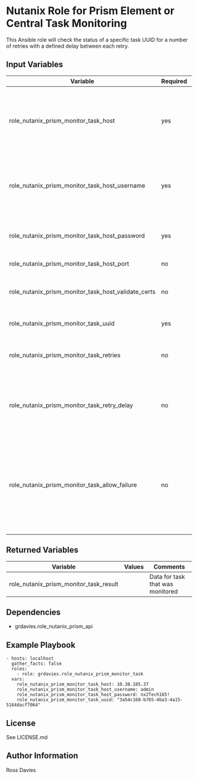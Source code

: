 # Nutanix Role for Prism Element or Central Task Monitoring

This Ansible role will check the status of a specific task UUID for a number of retries with a defined delay between each retry.

## Input Variables

| Variable                                            | Required | Default | Choices                                                                         | Comments                                                                                                                                           |
|-----------------------------------------------------|----------|---------|---------------------------------------------------------------------------------|----------------------------------------------------------------------------------------------------------------------------------------------------|
| role_nutanix_prism_monitor_task_host                | yes      |         |                                                                                 | The IP address or FQDN for the Prism (Element or Central) to which you want to connect.                                                            |
| role_nutanix_prism_monitor_task_host_username       | yes      |         |                                                                                 | A valid username with appropriate rights to access the Nutanix API.                                                                                |
| role_nutanix_prism_monitor_task_host_password       | yes      |         |                                                                                 | A valid password for the supplied username.                                                                                                        |
| role_nutanix_prism_monitor_task_host_port           | no       | 9440    |                                                                                 | The Prism TCP port.                                                                                                                                |
| role_nutanix_prism_monitor_task_host_validate_certs | no       | false   | true / false                                                                    | Whether to check if Prism UI certificates are valid.                                                                                               |
| role_nutanix_prism_monitor_task_uuid                | yes      | ""      |                                                                                 | UUID of task to be monitored                                                                                                                       |
| role_nutanix_prism_monitor_task_retries             | no       | 60      |                                                                                 | The number of times to check the task status                                                                                                       |
| role_nutanix_prism_monitor_task_retry_delay         | no       | 60      |                                                                                 | The amount of time in seconds between each poll for task status                                                                                    |
| role_nutanix_prism_monitor_task_allow_failure       | no       | false   | true / false                                                                    | Whether the nutanix task may fail (for example an LCM upgrade where the CVM hosting the API service gets restarted)                                |

## Returned Variables

| Variable                                | Values                                                                                 | Comments                                                                                                                                                                                                     |
|-----------------------------------------|----------------------------------------------------------------------------------------|--------------------------------------------------------------------------------------------------------------------------------------------------------------------------------------------------------------|
| role_nutanix_prism_monitor_task_result  |                                                                                        | Data for task that was monitored                                                                                                                                                                             |

## Dependencies

- grdavies.role_nutanix_prism_api

## Example Playbook

```
- hosts: localhost
  gather_facts: false
  roles:
    - role: grdavies.role_nutanix_prism_monitor_task
  vars:
    role_nutanix_prism_monitor_task_host: 10.38.185.37
    role_nutanix_prism_monitor_task_host_username: admin
    role_nutanix_prism_monitor_task_host_password: nx2Tech165!
    role_nutanix_prism_monitor_task_uuid: "3a54c168-b765-4ba3-4a15-5164dacf7064"
```

## License

See LICENSE.md

## Author Information

Ross Davies
